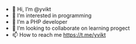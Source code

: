 - 👋 Hi, I’m @yvikt
- 👀 I’m interested in programming
- 🌱 I’m a PHP developer 
- 💞️ I’m looking to collaborate on learning progect
- 📫 How to reach me https://t.me/yvikt

<!---
yvikt/yvikt is a ✨ special ✨ repository because its `README.md` (this file) appears on your GitHub profile.
You can click the Preview link to take a look at your changes.
--->
